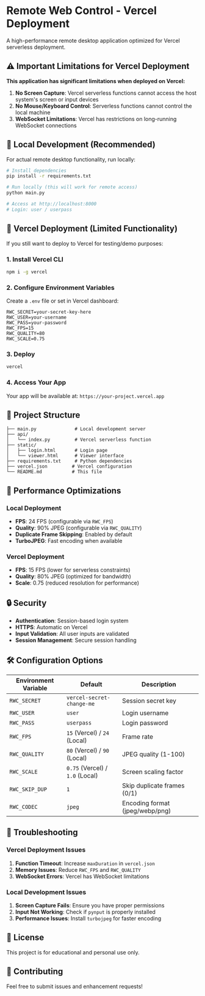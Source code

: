 # Remote Web Control - Vercel Deployment

A high-performance remote desktop application optimized for Vercel serverless deployment.

## ⚠️ Important Limitations for Vercel Deployment

**This application has significant limitations when deployed on Vercel:**

1. **No Screen Capture**: Vercel serverless functions cannot access the host system's screen or input devices
2. **No Mouse/Keyboard Control**: Serverless functions cannot control the local machine
3. **WebSocket Limitations**: Vercel has restrictions on long-running WebSocket connections

## 🚀 Local Development (Recommended)

For actual remote desktop functionality, run locally:

```bash
# Install dependencies
pip install -r requirements.txt

# Run locally (this will work for remote access)
python main.py

# Access at http://localhost:8000
# Login: user / userpass
```

## 🔧 Vercel Deployment (Limited Functionality)

If you still want to deploy to Vercel for testing/demo purposes:

### 1. Install Vercel CLI
```bash
npm i -g vercel
```

### 2. Configure Environment Variables
Create a `.env` file or set in Vercel dashboard:
```env
RWC_SECRET=your-secret-key-here
RWC_USER=your-username
RWC_PASS=your-password
RWC_FPS=15
RWC_QUALITY=80
RWC_SCALE=0.75
```

### 3. Deploy
```bash
vercel
```

### 4. Access Your App
Your app will be available at: `https://your-project.vercel.app`

## 📁 Project Structure

```
├── main.py              # Local development server
├── api/
│   └── index.py         # Vercel serverless function
├── static/
│   ├── login.html       # Login page
│   └── viewer.html      # Viewer interface
├── requirements.txt     # Python dependencies
├── vercel.json         # Vercel configuration
└── README.md           # This file
```

## 🎯 Performance Optimizations

### Local Deployment
- **FPS**: 24 FPS (configurable via `RWC_FPS`)
- **Quality**: 90% JPEG (configurable via `RWC_QUALITY`)
- **Duplicate Frame Skipping**: Enabled by default
- **TurboJPEG**: Fast encoding when available

### Vercel Deployment
- **FPS**: 15 FPS (lower for serverless constraints)
- **Quality**: 80% JPEG (optimized for bandwidth)
- **Scale**: 0.75 (reduced resolution for performance)

## 🔒 Security

- **Authentication**: Session-based login system
- **HTTPS**: Automatic on Vercel
- **Input Validation**: All user inputs are validated
- **Session Management**: Secure session handling

## 🛠️ Configuration Options

| Environment Variable | Default | Description |
|---------------------|---------|-------------|
| `RWC_SECRET` | `vercel-secret-change-me` | Session secret key |
| `RWC_USER` | `user` | Login username |
| `RWC_PASS` | `userpass` | Login password |
| `RWC_FPS` | `15` (Vercel) / `24` (Local) | Frame rate |
| `RWC_QUALITY` | `80` (Vercel) / `90` (Local) | JPEG quality (1-100) |
| `RWC_SCALE` | `0.75` (Vercel) / `1.0` (Local) | Screen scaling factor |
| `RWC_SKIP_DUP` | `1` | Skip duplicate frames (0/1) |
| `RWC_CODEC` | `jpeg` | Encoding format (jpeg/webp/png) |

## 🚨 Troubleshooting

### Vercel Deployment Issues
1. **Function Timeout**: Increase `maxDuration` in `vercel.json`
2. **Memory Issues**: Reduce `RWC_FPS` and `RWC_QUALITY`
3. **WebSocket Errors**: Vercel has WebSocket limitations

### Local Development Issues
1. **Screen Capture Fails**: Ensure you have proper permissions
2. **Input Not Working**: Check if `pynput` is properly installed
3. **Performance Issues**: Install `turbojpeg` for faster encoding

## 📝 License

This project is for educational and personal use only.

## 🤝 Contributing

Feel free to submit issues and enhancement requests!

